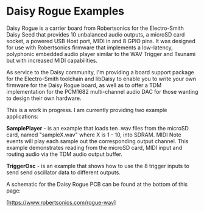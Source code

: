 Daisy Rogue Examples
==================================

Daisy Rogue is a carrier board from Robertsonics for the Electro-Smith Daisy Seed
that provides 10 unbalanced audio outputs, a microSD card socket, a powered USB
Host port, MIDI in and 8 GPIO pins. It was designed for use with Robertsonics
firmware that implements a low-latency, polyphonic embedded audio player similar
to the WAV Trigger and Tsunami but with increased MIDI capabilities.

As service to the Daisy community, I'm providing a board support package for the
Electro-Smith toolchain and libDaisy to enable you to write your own firmware for
the Daisy Rogue board, as well as to offer a TDM implementation for the PCM1682
multi-channel audio DAC for those wanting to design their own hardware.

This is a work in progress. I am currently providing two example applications:

**SamplePlayer** - is an example that loads ten .wav files from the microSD
card, named "sampleX.wav" where X is 1 - 10, into SDRAM. MIDI Note events will
play each sample out the corresponding output channel. This example demonstrates
reading from the microSD card, MIDI input and routing audio via the TDM audio
output buffer.

**TriggerOsc** - is an example that shows how to use the 8 trigger inputs to
send send oscillator data to different outputs.

A schematic for the Daisy Rogue PCB can be found at the bottom of this page:

[https://www.robertsonics.com/rogue-wav]

